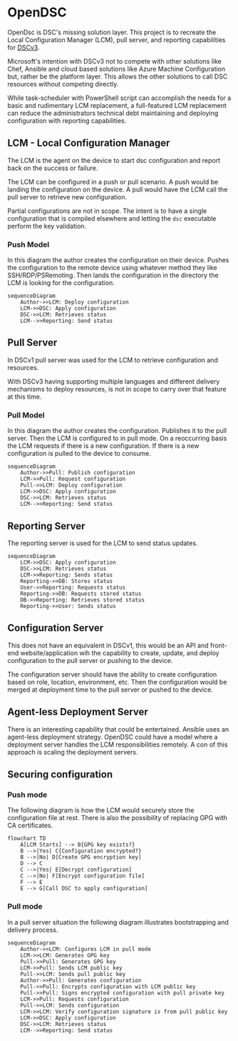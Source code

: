 # OpenDSC

OpenDsc is DSC's missing solution layer.
This project is to recreate the Local Configuration Manager (LCM), pull server, and reporting capabilities for [DSCv3](https://github.com/PowerShell/DSC).

Microsoft's intention with DSCv3 not to compete with other solutions
like Chef, Ansible and cloud based solutions like Azure Machine Configuration
but, rather be the platform layer.
This allows the other solutions to call DSC resources without competing directly.

While task-scheduler with PowerShell script can accomplish the needs for a basic and rudimentary LCM replacement, a full-featured LCM replacement can reduce the administrators technical debt maintaining and deploying configuration with reporting capabilities.

## LCM - Local Configuration Manager

The LCM is the agent on the device to start dsc configuration and report back on the success or failure.

The LCM can be configured in a push or pull scenario.
A push would be landing the configuration on the device.
A pull would have the LCM call the pull server to retrieve new configuration.

Partial configurations are not in scope.
The intent is to have a single configuration that is compiled elsewhere and letting the `dsc` executable perform the key validation.

### Push Model

In this diagram the author creates the configuration on their device.
Pushes the configuration to the remote device using whatever method they like SSH/RDP/PSRemoting.
Then lands the configuration in the directory the LCM is looking for the configuration.

```mermaid
sequenceDiagram
    Author->>LCM: Deploy configuration
    LCM->>DSC: Apply configuration
    DSC->>LCM: Retrieves status
    LCM-->>Reporting: Send status
```

## Pull Server

In DSCv1 pull server was used for the LCM to retrieve configuration and resources.

With DSCv3 having supporting multiple languages and different delivery mechanisms to deploy resources, is not in scope to carry over that feature at this time.

### Pull Model

In this diagram the author creates the configuration.
Publishes it to the pull server.
Then the LCM is configured to in pull mode.
On a reoccurring basis the LCM requests if there is a new configuration.
If there is a new configuration is pulled to the device to consume.

```mermaid
sequenceDiagram
    Author->>Pull: Publish configuration
    LCM->>Pull: Request configuration
    Pull->>LCM: Deploy configuration
    LCM->>DSC: Apply configuration
    DSC->>LCM: Retrieves status
    LCM-->>Reporting: Send status
```

## Reporting Server

The reporting server is used for the LCM to send status updates.

```mermaid
sequenceDiagram
    LCM->>DSC: Apply configuration
    DSC->>LCM: Retrieves status
    LCM->>Reporting: Sends status
    Reporting->>DB: Stores status
    User->>Reporting: Requests status
    Reporting->>DB: Requests stored status
    DB->>Reporting: Retrieves stored status
    Reporting->>User: Sends status
```

## Configuration Server

This does not have an equivalent in DSCv1, this would be an API and front-end website/application wih the capability to create, update, and deploy configuration to the pull server or pushing to the device.

The configuration server should have the ability to create configuration based on role, location, environment, etc.
Then the configuration would be merged at deployment time to the pull server or pushed to the device.

## Agent-less Deployment Server

There is an interesting capability that could be entertained.
Ansible uses an agent-less deployment strategy.
OpenDSC could have a model where a deployment server handles the LCM responsibilities remotely.
A con of this approach is scaling the deployment servers.

## Securing configuration

### Push mode

The following diagram is how the LCM would securely store the configuration file at rest.
There is also the possibility of replacing GPG with CA certificates.

```mermaid
flowchart TD
    A[LCM Starts] --> B{GPG key exists?}
    B -->|Yes| C{Configuration encrypted?}
    B -->|No| D[Create GPG encryption key]
    D --> C
    C -->|Yes| E[Decrypt configuration]
    C -->|No| F[Encrypt configuration file]
    F --> E
    E --> G[Call DSC to apply configuration]
```

### Pull mode

In a pull server situation the following diagram illustrates bootstrapping and delivery process.

```mermaid
sequenceDiagram
    Author->>LCM: Configures LCM in pull mode
    LCM->>LCM: Generates GPG key
    Pull->>Pull: Generates GPG key
    LCM->>Pull: Sends LCM public key
    Pull->>LCM: Sends pull public key
    Author->>Pull: Generates configuration
    Pull->>Pull: Encrypts configuration with LCM public key
    Pull->>Pull: Signs encrypted configuration with pull private key
    LCM->>Pull: Requests configuration
    Pull->>LCM: Sends configuration
    LCM->>LCM: Verify configuration signature is from pull public key
    LCM->>DSC: Apply configuration
    DSC->>LCM: Retrieves status
    LCM-->>Reporting: Send status
```

